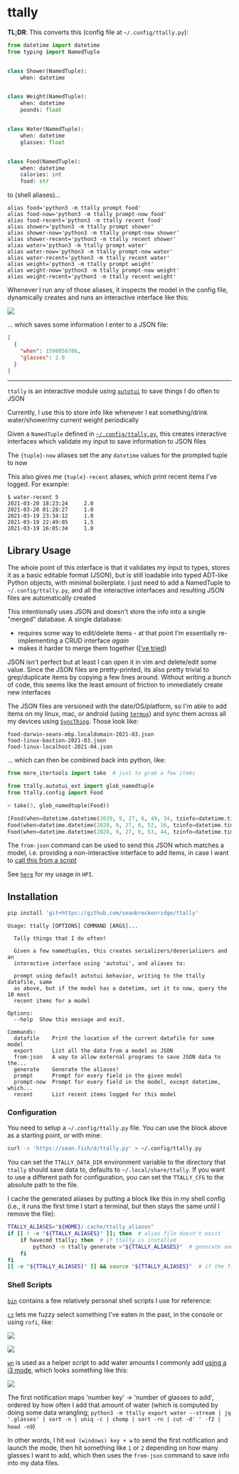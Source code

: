 # ttally

**TL;DR**: This converts this (config file at `~/.config/ttally.py`):

```python
from datetime import datetime
from typing import NamedTuple


class Shower(NamedTuple):
    when: datetime


class Weight(NamedTuple):
    when: datetime
    pounds: float


class Water(NamedTuple):
    when: datetime
    glasses: float


class Food(NamedTuple):
    when: datetime
    calories: int
    food: str
```

to (shell aliases)...

```
alias food='python3 -m ttally prompt food'
alias food-now='python3 -m ttally prompt-now food'
alias food-recent='python3 -m ttally recent food'
alias shower='python3 -m ttally prompt shower'
alias shower-now='python3 -m ttally prompt-now shower'
alias shower-recent='python3 -m ttally recent shower'
alias water='python3 -m ttally prompt water'
alias water-now='python3 -m ttally prompt-now water'
alias water-recent='python3 -m ttally recent water'
alias weight='python3 -m ttally prompt weight'
alias weight-now='python3 -m ttally prompt-now weight'
alias weight-recent='python3 -m ttally recent weight'
```

Whenever I run any of those aliases, it inspects the model in the config file, dynamically creates and runs an interactive interface like this:

<img src="https://raw.githubusercontent.com/seanbreckenridge/autotui/master/.assets/builtin_demo.gif">

... which saves some information I enter to a JSON file:

```json
[
  {
    "when": 1598856786,
    "glasses": 2.0
  }
]
```

---

`ttally` is an interactive module using [`autotui`](https://github.com/seanbreckenridge/autotui) to save things I do often to JSON

Currently, I use this to store info like whenever I eat something/drink water/shower/my current weight periodically

Given a `NamedTuple` defined in [`~/.config/ttally.py`](https://sean.fish/d/ttally.py?dark), this creates interactive interfaces which validate my input to save information to JSON files

The `{tuple}-now` aliases set the any `datetime` values for the prompted tuple to now

This also gives me `{tuple}-recent` aliases, which print recent items I've logged. For example:

```
$ water-recent 5
2021-03-20 18:23:24     2.0
2021-03-20 01:28:27     1.0
2021-03-19 23:34:12     1.0
2021-03-19 22:49:05     1.5
2021-03-19 16:05:34     1.0
```

## Library Usage

The whole point of this interface is that it validates my input to types, stores it as a basic editable format (JSON), but is still loadable into typed ADT-like Python objects, with minimal boilerplate. I just need to add a NamedTuple to `~/.config/ttally.py`, and all the interactive interfaces and resulting JSON files are automatically created

This intentionally uses JSON and doesn't store the info into a single "merged" database. A single database:

- requires some way to edit/delete items - at that point I'm essentially re-implementing a CRUD interface _again_
- makes it harder to merge them together ([I've tried](https://github.com/seanbreckenridge/calories-scripts/blob/master/calmerge))

JSON isn't perfect but at least I can open it in vim and delete/edit some value. Since the JSON files are pretty-printed, its also pretty trivial to grep/duplicate items by copying a few lines around. Without writing a bunch of code, this seems like the least amount of friction to immediately create new interfaces

The JSON files are versioned with the date/OS/platform, so I'm able to add items on my linux, mac, or android (using [`termux`](https://termux.com/)) and sync them across all my devices using [`SyncThing`](https://syncthing.net/). Those look like:

```
food-darwin-seans-mbp.localdomain-2021-03.json
food-linux-bastion-2021-03.json
food-linux-localhost-2021-04.json
```

... which can then be combined back into python, like:

```python
from more_itertools import take  # just to grab a few items

from ttally.autotui_ext import glob_namedtuple
from ttally.config import Food

> take(3, glob_namedtuple(Food))

[Food(when=datetime.datetime(2020, 9, 27, 6, 49, 34, tzinfo=datetime.timezone.utc), calories=440, food='ramen, egg'),
Food(when=datetime.datetime(2020, 9, 27, 6, 52, 16, tzinfo=datetime.timezone.utc), calories=160, food='2 eggs'),
Food(when=datetime.datetime(2020, 9, 27, 6, 53, 44, tzinfo=datetime.timezone.utc), calories=50, food='ginger chai')]
```

The `from-json` command can be used to send this JSON which matches a model, i.e. providing a non-interactive interface to add items, in case I want to [call this from a script](bin/cz)

See [`here`](https://github.com/seanbreckenridge/HPI/blob/master/my/body.py) for my usage in `HPI`.

## Installation

```bash
pip install 'git+https://github.com/seanbreckenridge/ttally'
```

```
Usage: ttally [OPTIONS] COMMAND [ARGS]...

  Tally things that I do often!

  Given a few namedtuples, this creates serializers/deserializers and an
  interactive interface using 'autotui', and aliases to:

  prompt using default autotui behavior, writing to the ttally datafile, same
  as above, but if the model has a datetime, set it to now, query the 10 most
  recent items for a model

Options:
  --help  Show this message and exit.

Commands:
  datafile    Print the location of the current datafile for some model
  export      List all the data from a model as JSON
  from-json   A way to allow external programs to save JSON data to the...
  generate    Generate the aliases!
  prompt      Prompt for every field in the given model
  prompt-now  Prompt for every field in the model, except datetime, which...
  recent      List recent items logged for this model
```

### Configuration

You need to setup a `~/.config/ttally.py` file. You can use the block above as a starting point, or with mine:

```bash
curl -s 'https://sean.fish/d/ttally.py' > ~/.config/ttally.py
```

You can set the `TTALLY_DATA_DIR` environment variable to the directory that `ttally` should save data to, defaults to `~/.local/share/ttally`. If you want to use a different path for configuration, you can set the `TTALLY_CFG` to the absolute path to the file.

I cache the generated aliases by putting a block like this in my shell config (i.e., it runs the first time I start a terminal, but then stays the same until I remove the file):

```bash
TTALLY_ALIASES="${HOME}/.cache/ttally_aliases"
if [[ ! -e "${TTALLY_ALIASES}" ]]; then  # alias file doesn't exist
	if havecmd ttally; then  # if ttally is installed
		python3 -m ttally generate >"${TTALLY_ALIASES}"  # generate and save the aliases
	fi
fi
[[ -e "${TTALLY_ALIASES}" ]] && source "${TTALLY_ALIASES}"  # if the file exists, make the aliases available
```

### Shell Scripts

[`bin`](bin/) contains a few relatively personal shell scripts I use for reference:

[`cz`](bin/cz) lets me fuzzy select something I've eaten in the past, in the console or using `rofi`, like:

![](https://raw.githubusercontent.com/seanbreckenridge/calories-fzf/master/demo.gif)

![](https://raw.githubusercontent.com/seanbreckenridge/ttally/master/.github/cz_rofi.png)

[`wn`](bin/wn) is used as a helper script to add water amounts I commonly add [using a i3 mode](https://github.com/seanbreckenridge/dotfiles/commit/5b0943507593fee7c59bf337ae2f16500731e140), which looks something like this:

![](https://raw.githubusercontent.com/seanbreckenridge/ttally/master/.github/water_notifications.png)

The first notification maps 'number key' -> 'number of glasses to add', ordered by how often I add that amount of water (which is computed by doing some data wrangling; `python3 -m ttally export water --stream | jq '.glasses' | sort -n | uniq -c | chomp | sort -rn | cut -d' ' -f2 | head -n9`)

In other words, I hit `mod (windows) key + w` to send the first notification and launch the mode, then hit something like `1` or `2` depending on how many glasses I want to add, which then uses the `from-json` command to save info into my data files.
